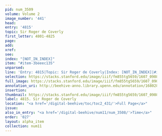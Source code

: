 ```yaml
---
pid: num_3509
volume: Volume 2
image_number: '441'
head:
entry: '4815'
topic: Sir Roger de Coverly
first_letter: 4801-4825
page:
add:
xref:
see:
index: "[NOT_IN_INDEX]"
item: "#item-3beeec135"
unparsed:
line: 'Entry: 4815|Topic: Sir Roger de Coverly|Index: [NOT_IN_INDEX]|#item-3beeec135'
selection: https://stacks.stanford.edu/image/iiif/fm855tg5659/1607_0908/569,4419,2850,432/full/0/default.jpg
full_image: https://stacks.stanford.edu/image/iiif/fm855tg5659/1607_0908/full/full/0/default.jpg
annotation_uri: http://beehive-anno.library.upenn.edu/annotation/1680284912771
insertion:
thumbnail: https://stacks.stanford.edu/image/iiif/fm855tg5659/1607_0908/569,4419,600,180/250,/0/default.jpg
label: 4815. Sir Roger de Coverly
location: "<a href='/digital-beehive/toc/toc2_431/'>Full Page</a>"
issue:
also_in_entry: "<a href='/digital-beehive/num11/num_3508/'>Time</a>"
order: '027'
layout: alpha_item
collection: num11
---
```

